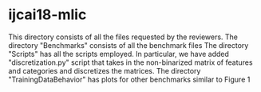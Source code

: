 # ijcai18-mlic
This directory consists of all the files requested by the reviewers.
The directory "Benchmarks" consists of all the benchmark files
The directory "Scripts" has all the scripts employed. In particular, we have added 
"discretization.py" script that takes in the non-binarized matrix of features and categories and discretizes the matrices. 
The directory "TrainingDataBehavior" has plots for other benchmarks
similar to Figure 1 
